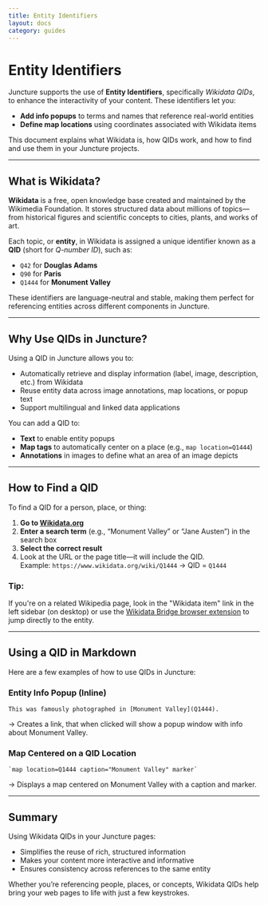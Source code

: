 ```yaml
---
title: Entity Identifiers
layout: docs
category: guides
---
```


# Entity Identifiers

Juncture supports the use of **Entity Identifiers**, specifically *Wikidata QIDs*, to enhance the interactivity of your content. These identifiers let you:

- **Add info popups** to terms and names that reference real-world entities
- **Define map locations** using coordinates associated with Wikidata items

This document explains what Wikidata is, how QIDs work, and how to find and use them in your Juncture projects.

---

## What is Wikidata?

**Wikidata** is a free, open knowledge base created and maintained by the Wikimedia Foundation. It stores structured data about millions of topics—from historical figures and scientific concepts to cities, plants, and works of art.

Each topic, or **entity**, in Wikidata is assigned a unique identifier known as a **QID** (short for *Q-number ID*), such as:

- `Q42` for **Douglas Adams**
- `Q90` for **Paris**
- `Q1444` for **Monument Valley**

These identifiers are language-neutral and stable, making them perfect for referencing entities across different components in Juncture.

---

## Why Use QIDs in Juncture?

Using a QID in Juncture allows you to:

- Automatically retrieve and display information (label, image, description, etc.) from Wikidata
- Reuse entity data across image annotations, map locations, or popup text
- Support multilingual and linked data applications

You can add a QID to:

- **Text** to enable entity popups  
- **Map tags** to automatically center on a place (e.g., `map location=Q1444`)  
- **Annotations** in images to define what an area of an image depicts

---

## How to Find a QID

To find a QID for a person, place, or thing:

1. **Go to [Wikidata.org](https://www.wikidata.org/)**
2. **Enter a search term** (e.g., “Monument Valley” or “Jane Austen”) in the search box
3. **Select the correct result**
4. Look at the URL or the page title—it will include the QID.  
   Example: `https://www.wikidata.org/wiki/Q1444` → QID = `Q1444`

### Tip:
If you're on a related Wikipedia page, look in the "Wikidata item" link in the left sidebar (on desktop) or use the [Wikidata Bridge browser extension](https://www.wikidata.org/wiki/Wikidata:Wikidata_Bridge) to jump directly to the entity.

---

## Using a QID in Markdown

Here are a few examples of how to use QIDs in Juncture:

### Entity Info Popup (Inline)

```juncture
This was famously photographed in [Monument Valley](Q1444).
```

→ Creates a link, that when clicked will show a popup window with info about Monument Valley.

### Map Centered on a QID Location

```juncture
`map location=Q1444 caption="Monument Valley" marker`
```

→ Displays a map centered on Monument Valley with a caption and marker.

---

## Summary

Using Wikidata QIDs in your Juncture pages:

- Simplifies the reuse of rich, structured information
- Makes your content more interactive and informative
- Ensures consistency across references to the same entity

Whether you’re referencing people, places, or concepts, Wikidata QIDs help bring your web pages to life with just a few keystrokes.